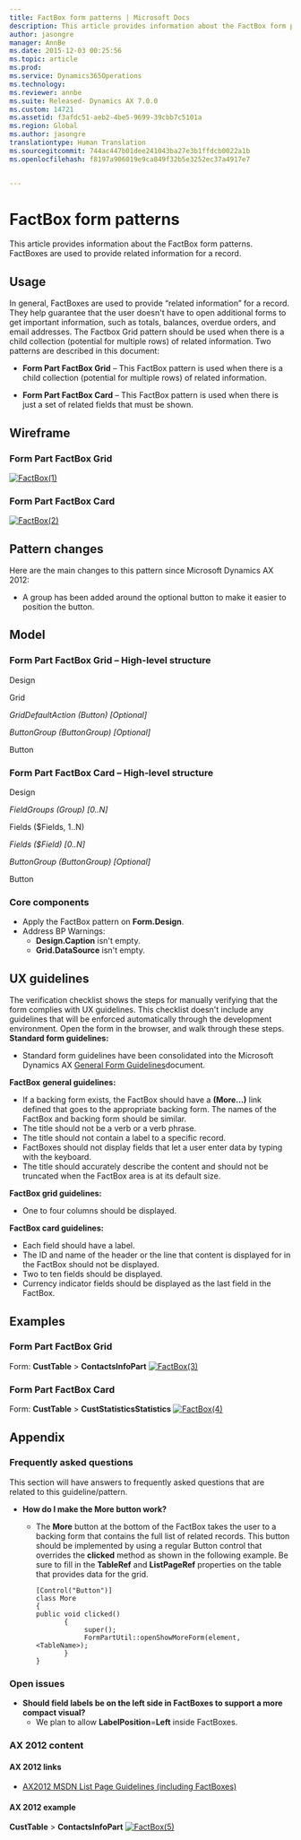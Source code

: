 ```yaml
---
title: FactBox form patterns | Microsoft Docs
description: This article provides information about the FactBox form patterns. FactBoxes are used to provide related information for a record.
author: jasongre
manager: AnnBe
ms.date: 2015-12-03 00:25:56
ms.topic: article
ms.prod: 
ms.service: Dynamics365Operations
ms.technology: 
ms.reviewer: annbe
ms.suite: Released- Dynamics AX 7.0.0
ms.custom: 14721
ms.assetid: f3afdc51-aeb2-4be5-9699-39cbb7c5101a
ms.region: Global
ms.author: jasongre
translationtype: Human Translation
ms.sourcegitcommit: 744ac447b01dee241043ba27e3b1ffdcb0022a1b
ms.openlocfilehash: f8197a906019e9ca849f32b5e3252ec37a4917e7


---
```


# <a name="factbox-form-patterns"></a>FactBox form patterns

This article provides information about the FactBox form patterns. FactBoxes are used to provide related information for a record.

<a name="usage"></a>Usage
-----

In general, FactBoxes are used to provide “related information” for a record. They help guarantee that the user doesn't have to open additional forms to get important information, such as totals, balances, overdue orders, and email addresses. The Factbox Grid pattern should be used when there is a child collection (potential for multiple rows) of related information. Two patterns are described in this document:

-   **Form Part FactBox Grid** – This FactBox pattern is used when there is a child collection (potential for multiple rows) of related information.

<!-- -->

-   **Form Part FactBox Card** – This FactBox pattern is used when there is just a set of related fields that must be shown.

## <a name="wireframe"></a>Wireframe
### <a name="form-part-factbox-grid"></a>Form Part FactBox Grid

[![FactBox(1)](./media/factbox1.png)](./media/factbox1.png)

### <a name="form-part-factbox-card"></a>Form Part FactBox Card

[![FactBox(2)](./media/factbox2.png)](./media/factbox2.png)

## <a name="pattern-changes"></a>Pattern changes
Here are the main changes to this pattern since Microsoft Dynamics AX 2012:

-   A group has been added around the optional button to make it easier to position the button.

## <a name="model"></a>Model
### <a name="form-part-factbox-grid--high-level-structure"></a>Form Part FactBox Grid – High-level structure

Design

Grid

*GridDefaultAction (Button) \[Optional\]*

*ButtonGroup (ButtonGroup) \[Optional\]*

Button

###  <a name="form-part-factbox-card--high-level-structure"></a>Form Part FactBox Card – High-level structure

Design

*FieldGroups (Group) \[0..N\]*

Fields ($Fields, 1..N)

*Fields ($Field) \[0..N\]*

*ButtonGroup (ButtonGroup) \[Optional\]*

Button

### <a name="core-components"></a>Core components

-   Apply the FactBox pattern on **Form.Design**.
-   Address BP Warnings:
    -   **Design.Caption** isn't empty.
    -   **Grid.DataSource** isn't empty.

## <a name="ux-guidelines"></a>UX guidelines
The verification checklist shows the steps for manually verifying that the form complies with UX guidelines. This checklist doesn't include any guidelines that will be enforced automatically through the development environment. Open the form in the browser, and walk through these steps. **Standard form guidelines:**

-   Standard form guidelines have been consolidated into the Microsoft Dynamics AX [General Form Guidelines](https://docs.microsoft.com/en-us/dynamics365/operations/dev-itpro/user-interface/general-form-guidelines)document.

**FactBox** **general guidelines:**

-   If a backing form exists, the FactBox should have a **(More…)** link defined that goes to the appropriate backing form. The names of the FactBox and backing form should be similar.
-   The title should not be a verb or a verb phrase.
-   The title should not contain a label to a specific record.
-   FactBoxes should not display fields that let a user enter data by typing with the keyboard.
-   The title should accurately describe the content and should not be truncated when the FactBox area is at its default size.

**FactBox grid guidelines:**

-   One to four columns should be displayed.

**FactBox card guidelines:**

-   Each field should have a label.
-   The ID and name of the header or the line that content is displayed for in the FactBox should not be displayed.
-   Two to ten fields should be displayed.
-   Currency indicator fields should be displayed as the last field in the FactBox.

## <a name="examples"></a>Examples
### <a name="form-part-factbox-grid"></a>Form Part FactBox Grid

Form: **CustTable** &gt; **ContactsInfoPart** [![FactBox(3)](./media/factbox3.png)](./media/factbox3.png)

### <a name="form-part-factbox-card"></a>Form Part FactBox Card

Form: **CustTable** &gt; **CustStatisticsStatistics** [![FactBox(4)](./media/factbox4.png)](./media/factbox4.png)

## <a name="appendix"></a>Appendix
### <a name="frequently-asked-questions"></a>Frequently asked questions

This section will have answers to frequently asked questions that are related to this guideline/pattern.

-   **How do I make the More button work?**
    -   The **More** button at the bottom of the FactBox takes the user to a backing form that contains the full list of related records. This button should be implemented by using a regular Button control that overrides the **clicked** method as shown in the following example. Be sure to fill in the **TableRef** and **ListPageRef** properties on the table that provides data for the grid.

            [Control("Button")]
            class More
            {
            public void clicked()
                   {    
                        super();  
                        FormPartUtil::openShowMoreForm(element, <TableName>);     
                   }
            }

### <a name="open-issues"></a>Open issues

-   **Should field labels be on the left side in FactBoxes to support a more compact visual?**
    -   We plan to allow **LabelPosition**=**Left** inside FactBoxes.

### <a name="ax-2012-content"></a>AX 2012 content

#### <a name="ax-2012-links"></a>AX 2012 links

-   [AX2012 MSDN List Page Guidelines (including FactBoxes)](http://msdn.microsoft.com/EN-US/library/gg853328.aspx)

#### <a name="ax-2012-example"></a>AX 2012 example

**CustTable** &gt; **ContactsInfoPart** [![FactBox(5)](./media/factbox5.png)](./media/factbox5.png)




<!--HONumber=Feb17_HO3-->


